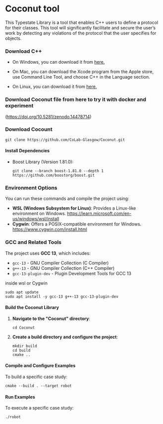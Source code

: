 # Coconut tool 
This Typestate Library is a tool that enables C++ users to define a protocol for their classes. This tool will significantly facilitate and secure the user’s work by detecting any violations of the protocol that the user specifies for objects.


### Download C++ ###
- On Windows, you can download it from [here.](https://docs.microsoft.com/en-us/cpp/build/vscpp-step-0-installation?view=msvc-170/ "Install C and C++ support in Visual Studio") 

- On Mac, you can download the Xcode program from the Apple store, use Command Line Tool, and choose C++ in the Language section.

- On Linux, you can download it from [here.](https://learn.microsoft.com/en-us/cpp/linux/download-install-and-setup-the-linux-development-workload?view=msvc-170) 


  
### Download Coconut file from here to try it with docker and experiment 

(https://doi.org/10.5281/zenodo.14478714)

### Download Cocount ###

```
git clone https://github.com/CoLab-Glasgow/Coconut.git

```



#### Install Dependencies
- Boost Library (Version 1.81.0):
  ```shell
  git clone --branch boost-1.81.0 --depth 1 https://github.com/boostorg/boost.git
  ```


### Environment Options
You can run these commands and compile the project using:
- **WSL (Windows Subsystem for Linux)**: Provides a Linux-like environment on Windows. https://learn.microsoft.com/en-us/windows/wsl/install 
- **Cygwin**: Offers a POSIX-compatible environment for Windows. https://www.cygwin.com/install.html 


### GCC and Related Tools
The project uses **GCC 13**, which includes:
- `gcc-13` - GNU Compiler Collection (C Compiler)
- `g++-13` - GNU Compiler Collection (C++ Compiler)
- `gcc-13-plugin-dev` - Plugin Development Tools for GCC 13

inside wsl or Cygwin

```shell
sudo apt update
sudo apt install -y gcc-13 g++-13 gcc-13-plugin-dev

```


#### Build the Coconut Library
1. **Navigate to the "Coconut" directory**:
   ```shell
   cd Coconut
   ```
2. **Create a build directory and configure the project**:
   ```shell
   mkdir build
   cd build
   cmake ..
   ```


#### Compile and Configure Examples
To build a specific case study:
```shell
cmake --build . --target robot
```

#### Run Examples
To execute a specific case study:
```shell
./robot
```




